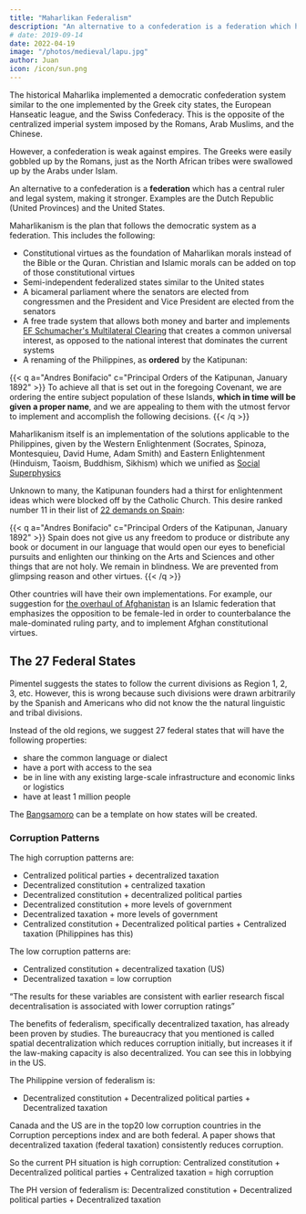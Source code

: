 ```yaml
---
title: "Maharlikan Federalism"
description: "An alternative to a confederation is a federation which has a central ruler and legal system, making it stronger. Examples are the Dutch Republic (United Provinces) and the United States."
# date: 2019-09-14
date: 2022-04-19
image: "/photos/medieval/lapu.jpg"
author: Juan
icon: /icon/sun.png
---
```



The historical Maharlika implemented a democratic confederation system similar to the one implemented by the Greek city states, the European Hanseatic league, and the Swiss Confederacy. This is the opposite of the centralized imperial system imposed by the Romans, Arab Muslims, and the Chinese. 

However, a confederation is weak against empires. The Greeks were easily gobbled up by the Romans, just as the North African tribes were swallowed up by the Arabs under Islam. 

An alternative to a confederation is a **federation** which has a central ruler and legal system, making it stronger. Examples are the Dutch Republic (United Provinces) and the United States. 

Maharlikanism is the plan that follows the democratic system as a federation. This includes the following:

- Constitutional virtues as the foundation of Maharlikan morals instead of the Bible or the Quran. Christian and Islamic morals can be added on top of those constitutional virtues
- Semi-independent federalized states similar to the United states
- A bicameral parliament where the senators are elected from congressmen and the President and Vice President are elected from the senators
- A free trade system that allows both money and barter and implements [EF Schumacher's Multilateral Clearing](https://superphysics.org/research/schumacher/pool-clearing/part-1) that creates a common universal interest, as opposed to the national interest that dominates the current systems
- A renaming of the Philippines, as **ordered** by the Katipunan:

{{< q a="Andres Bonifacio" c="Principal Orders of the Katipunan, January 1892" >}}
To achieve all that is set out in the foregoing Covenant, we are ordering the entire subject population of these Islands, <b>which in time will be given a proper name</b>, and we are appealing to them with the utmost fervor to implement and accomplish the following decisions.
{{< /q >}}


Maharlikanism itself is an implementation of the solutions applicable to the Philippines, given by the Western Enlightenment (Socrates, Spinoza, Montesquieu, David Hume, Adam Smith) and Eastern Enlightenment (Hinduism, Taoism, Buddhism, Sikhism) which we unified as [Social Superphysics](https://superphysics.org/social)

Unknown to many, the Katipunan founders had a thirst for enlightenment ideas which were blocked off by the Catholic Church. This desire ranked number 11 in their list of [22 demands on Spain](/governance/principal-orders-kkk):

{{< q a="Andres Bonifacio" c="Principal Orders of the Katipunan, January 1892" >}}
Spain does not give us any freedom to produce or distribute any book or document in our language that would open our eyes to beneficial pursuits and enlighten our thinking on the Arts and Sciences and other things that are not holy. We remain in blindness. We are prevented from glimpsing reason and other virtues.
{{< /q >}}


Other countries will have their own implementations. For example, our suggestion for [the overhaul of Afghanistan](https://superphysics.org/social/cycles/afghanistan/) is an Islamic federation that emphasizes the opposition to be female-led in order to counterbalance the male-dominated ruling party, and to implement Afghan constitutional virtues.


## The 27 Federal States

Pimentel suggests the states to follow the current divisions as Region 1, 2, 3, etc. However, this is wrong because such divisions were drawn arbitrarily by the Spanish and Americans who did not know the the natural linguistic and tribal divisions.

Instead of the old regions, we suggest 27 federal states that will have the following properties:

- share the common language or dialect
- have a port with access to the sea
- be in line with any existing large-scale infrastructure and economic links or logistics
- have at least 1 million people

The [Bangsamoro](/laws/bbl/article-01) can be a template on how states will be created. 


### Corruption Patterns

The high corruption patterns are:
- Centralized political parties + decentralized taxation
- Decentralized constitution + centralized taxation
- Decentralized constitution + decentralized political parties
- Decentralized constitution + more levels of government
- Decentralized taxation + more levels of government
- Centralized constitution + Decentralized political parties + Centralized taxation (Philippines has this)

The low corruption patterns are:
- Centralized constitution + decentralized taxation (US)
- Decentralized taxation = low corruption 

“The results for these variables are consistent with earlier research fiscal decentralisation is associated with lower corruption ratings” 

The benefits of federalism, specifically decentralized taxation, has already been proven by studies. The bureaucracy that you mentioned is called spatial decentralization which reduces corruption initially, but increases it if the law-making capacity is also decentralized. You can see this in lobbying in the US. 

The Philippine version of federalism is:
- Decentralized constitution + Decentralized political parties + Decentralized taxation
<!-- - http://citeseerx.ist.psu.edu/viewdoc/download?doi=10.1.1.627.8875&rep=rep1&type=pdf -->

Canada and the US are in the top20 low corruption countries in the Corruption perceptions index and are both federal. A paper shows that decentralized taxation (federal taxation) consistently reduces corruption. 

So the current PH situation is high corruption: Centralized constitution + Decentralized political parties + Centralized taxation = high corruption

The PH version of federalism is: Decentralized constitution + Decentralized political parties + Decentralized taxation